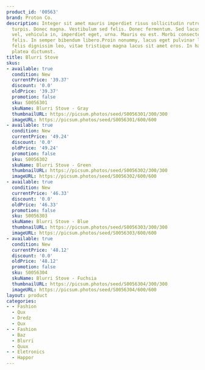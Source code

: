 ```yaml
---
product_id: '00563'
brand: Proton Co.
description: Integer sit amet mauris imperdiet risus sollicitudin rutrum. Aenean sed
  turpis. Donec magna. Vestibulum sed felis. Donec fermentum. Sed lacus nunc, fermentum
  vel, vehicula in, imperdiet eget, urna. Mauris eu est. Morbi consectetuer luctus
  felis. In semper bibendum libero.Proin nonummy, lacus eget pulvinar lacinia, pede
  felis dignissim leo, vitae tristique magna lacus sit amet eros. In hac habitasse
  platea dictumst.
title: Blurri Stove
skus:
- available: true
  condition: New
  currentPrice: '39.37'
  discount: '0.0'
  oldPrice: '39.37'
  promotion: false
  sku: S0056301
  skuName: Blurri Stove - Gray
  thumbnailURL: https://picsum.photos/seed/S0056301/300/300
  imageURL: https://picsum.photos/seed/S0056301/600/600
- available: true
  condition: New
  currentPrice: '49.24'
  discount: '0.0'
  oldPrice: '49.24'
  promotion: false
  sku: S0056302
  skuName: Blurri Stove - Green
  thumbnailURL: https://picsum.photos/seed/S0056302/300/300
  imageURL: https://picsum.photos/seed/S0056302/600/600
- available: true
  condition: New
  currentPrice: '46.33'
  discount: '0.0'
  oldPrice: '46.33'
  promotion: false
  sku: S0056303
  skuName: Blurri Stove - Blue
  thumbnailURL: https://picsum.photos/seed/S0056303/300/300
  imageURL: https://picsum.photos/seed/S0056303/600/600
- available: true
  condition: New
  currentPrice: '48.12'
  discount: '0.0'
  oldPrice: '48.12'
  promotion: false
  sku: S0056304
  skuName: Blurri Stove - Fuchsia
  thumbnailURL: https://picsum.photos/seed/S0056304/300/300
  imageURL: https://picsum.photos/seed/S0056304/600/600
layout: product
categories:
- - Fashion
  - Qux
  - Dredz
  - Qux
- - Fashion
  - Baz
  - Blurri
  - Quux
- - Eletronics
  - Happor
---
```

